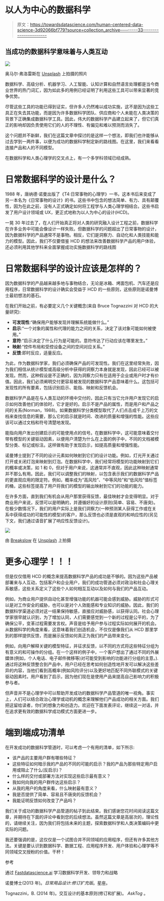 # 以人为中心的数据科学

> 原文：<https://towardsdatascience.com/human-centered-data-science-3d92066bf779?source=collection_archive---------33----------------------->

## 当成功的数据科学意味着与人类互动

![](img/bc074065afcc79d396190f6852e048dd.png)

奥马尔·弗洛雷斯在 [Unsplash](/s/photos/human-centered-design?utm_source=unsplash&utm_medium=referral&utm_content=creditCopyText) 上拍摄的照片

数据科学、高级分析、机器学习、人工智能、认知计算和自然语言处理都是当今商业世界的热门词汇，因为如此多的用例已经证明了利用这些工具可以带来显著的竞争优势。

尽管这些工具的功能已得到证实，但许多人仍然难以成功实施，这不是因为这些工具正在失去其功能，而是因为许多数据科学团队、供应商和个人未能在人类决策的背景下正确集成数据科学工具。因此，伟大的数据科学产品建立起来了，但它们真正的影响却因负责使用它们的人的不理性、有偏见和难以预测而消失了。

这个问题并不新鲜，我们在这篇文章中探讨的是这样一个想法，即我们也许能够从过去学到一两件事，以便为成功的数据科学制定新的路线图。在这里，我们来看看连接产品和人的不同模型。

在数据科学和人类心理学的交叉点上，有一个多学科领域已经成熟。

# 日常数据科学的设计是什么？

1988 年，唐纳德·诺曼出版了《T4:日常事物的心理学》一书，这本书后来变成了另一本名为《日常事物的设计》的书。这些书中包含的想法简单、有力、具有颠覆性，因为在此之前，没有人正式确定如何将工程学与人类心理学相结合。这些书启发了用户设计领域或 UX，更正式地称为以人为中心的设计(HCD)。

一晃 30 年过去了，在人们开始真正将对人类的研究融入设计工程之前，数据科学在许多业务中可能会像设计一样失败。但数据科学的问题超出了日常事物的设计，因为数据科学的产品通常不是事物。相反，它们是洞察力、自动化和人类技能和能力的模型。因此，我们不仅要借鉴 HCD 的想法来改善数据科学产品的用户体验，还必须利用其他学科来全面掌握成功实施数据科学的路线图

# 日常数据科学的设计应该是怎样的？

因为数据科学的产品越来越多地与事物结合，无论是冰箱、烤面包机、汽车还是应用程序，日常数据科学的设计确实会受益于 HCD 的一些原则，这些原则是诺曼博士最初想法的基石。

在我们开始之前，有必要定义几个关键概念(来自 Bruce Tognazzini 对 HCD 的大量研究):

*   **可发现性**:“确保用户能够发现并理解系统能做什么。”
*   **启示**:“一个对象的属性和代理的能力之间的关系，决定了该对象可能如何被使用。”
*   **意符**:“启示决定了什么行为是可能的。意符传达了行动应该在哪里发生。”
*   **映射**:“控件布局和受控设备之间的空间对应关系。”
*   **反馈**:即时反应，适量反应。

为此，作为数据科学家，我们必须确保产品的可发现性。我们在这里经常失败，因为我们相信从统计模型或高级分析中获得的洞察力本身就是发现，因此已经可以被发现。然而，这种假设是不正确的，因为洞察力只有在适用于企业或用户时才有价值。因此，我们必须阐明交付更容易被发现的数据科学产品意味着什么。这包括可发现性的所有要素，包括识别启示、能指、映射和反馈机会。

数据科学产品是在与人类互动的环境中交付的，因此只有当它允许用户发现它的启示如何改善他们的体验时，它才是好的。启示不是产品的属性，而是用户和产品之间的关系(Norman，1988)。如果数据科学分类模型取代了人们点击成千上万的文档来查找信息的需要，那么它的启示就是时间、改进的质量和增强的性能。这些应该可以通过文档和符号清楚地发现。

能指向用户发出创建启示的可能使用点的信号。在数据科学中，这可能意味着交付带有模型的关键驱动因素，以便用户清楚为什么在上面的例子中，不同的文档被模型分类、标记或标注。这样做有助于发现启示，如提高质量和增强性能。

诺曼博士提到了不同的设计元素如何映射到它们的设计功能。例如，灯光开关通过打开或关闭灯泡来映射到灯泡。在数据科学中，我们经常将模型的功能映射到它们的概率或决策，如 1 和 0，但对于用户来说，这通常并不直观，因此这种映射通常并不那么有用。因此，我们可以调整我们的映射，以包含表示我们的数据科学产品的更直观应用的限定符。例如，概率成为“高风险”、“中等风险”和“低风险”值标签的桶，这些标签提高了用户将我们的模型的输出映射到它们的功能的能力。

在许多方面，直到我们有机会从用户那里获得反馈，最佳映射才会变得明显。对于商业用户来说，反馈可以是明确的，并遵循好的设计原则(简单、容易、不唐突)。在极少数情况下，我们的用户实际上是我们洞察力(一种预测某人获得工作或在关系中获得成功的可能性的模型)的客户，那么反馈也必须是直观的和响应性的(另见下文，我们通过语音扩展了响应性反馈设计)。

![](img/2b97678e485987ecde1ef50f0c4f1a0d.png)

由 [Breakslow](https://unsplash.com/@breakslow?utm_source=unsplash&utm_medium=referral&utm_content=creditCopyText) 在 [Unsplash](/s/photos/application?utm_source=unsplash&utm_medium=referral&utm_content=creditCopyText) 上拍摄

# 更多心理学！！！

但是仅仅借用 HCD 的概念来提高数据科学产品的成功是不够的。因为这些产品被部署来与人互动，包括客户和企业用户，我们的成功管道必须对政治和社会心理关系敏感，这些关系定义了这些个人如何相互互动以及如何与我们的产品互动。

例如，为商业用户提供自动化甚至增强功能的机器可能会感到威胁。威胁的形式可以是对工作安全的威胁，也可以是对个人效能感和专业知识的威胁。因此，我们的数据科学渠道必须对这一结果保持敏感，直接应对威胁感，以获得认同。社会心理学家很早就认识到，为了增加认同，人们需要感觉到一个新的过程是公平的，为了确保公平，变革过程需要发言权。声音是给予用户参与过程实际如何展开的机会。从数据科学的角度来看，这意味着我们创造机会，不仅仅是像我们从 HCD 那里学到的那样提供反馈，而是展示反馈如何真正为我们的产品带来变化。

例如，向用户解释关键的模型特征，并征求反馈，以不同的方式将这些特征分组为有意义的和可操作的分组。在一个这样的例子中，一个客户想出了通过不同的外展媒体(例如，个人电话、电子邮件微移等)对可能受到影响的功能进行分组的主意。).通过将这种反馈整合到产品中，用户已经在思考如何创造性地开发可以解决这些差异的内容，当他们看到高概率(例如风险评分)以及更好地匹配不同外联模式的关键驱动因素时。用户看到了启示，因为他们现在是使用产品来提高自己影响力的积极参与者。

但声音并不是心理学中可以帮助开发成功的数据科学产品管道的唯一视角。事实上，人们可以结合政治心理学或动机的概念来理解他们产品成功的相关方面。我们把这留给读者，你们的想象力和创造力。欢迎在下面发表评论，继续这一对话，并在追求更有效的数据科学成功模式方面更进一步。

# 端到端成功清单

在开发成功的数据科学管道时，可以考虑一个有用的清单，如下所示:

*   该产品的主要用户群有哪些特征？
*   这些特征如何暗示我的产品的不同的可能的启示？我的产品为那些特定用户启用或阻止了什么(反启示)？
*   什么样的交付或部署方法对实现这些启示最有意义？
*   我如何向我的用户群传达这些启示？
*   从我的用户的角度来看，什么映射最有意义？
*   我是否提供了简单、容易且不唐突的反馈机会？
*   我能证明反馈如何改变了产品吗？

我们关于成功的数据科学产品管道的帖子到此结束。我们感谢您花时间阅读这篇文章，并期待在下面的评论中看到您的后续想法。虽然这篇文章是高层次的，理论性的，请继续关注，因为我们将包括未来的主题，探索数据科学和人类决策编码中更实际的问题。

我还要强调的是，这仅仅是一个试图合并不同领域的应用程序，但还有许多其他方法。关键是要认识到数据科学、数据工程、应用程序开发、用户体验和心理学等不同领域交叉授粉的价值。干杯！

参考

通过 [Fastdatascience.ai](https://www.fastdatascience.ai) 学习数据科学开发、领导力和战略

诺曼博士(2013 年)。*日常用品设计:修订扩充版*。星座。

Tognazzini，B. (2014 年)。交互设计的基本原则(修订和扩展)。 *AskTog* 。